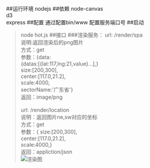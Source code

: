 ##运行环境
nodejs
##依赖
node-canvas\
d3\
express
##配置
通过配置bin/www 配置服务端口号
##启动
>node hot.js
##接口
###渲染服务：
url: /render/spa\
说明:返回渲染后的png图片\
方式：get\
参数：{data:\
       {datas:[{lat:117,lng:21,value}...],}\
       size:[200,300],\
       center:[117.0,21.2],\
       scale:4000,\
       sectorName:'广东省'}\
返回：image/png\
\
url: /render/location\
说明：返回图片ne,sw对应的坐标\
方式：get\
参数：{
       size:[200,300],\
       center:[117.0,21.2],\
       scale:4000,\}\
返回：appliction/json\
![渲染图](https://github.com/leogle/ImageService/blob/master/demo.png?raw=true)
